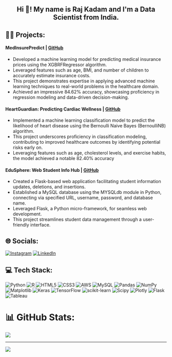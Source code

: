 <h2 align = "center"> Hi 👋! My name is Raj Kadam and I'm a Data Scientist from India. </h2>

## 🧑‍💻 Projects:
#### MedInsurePredict | <a href = "https://github.com/Rajkadam21/Medical-Insurance-Price-Prediction-Regression"> GitHub</a>
-	 Developed a machine learning model for predicting medical insurance prices using the XGBRFRegressor algorithm.
-	 Leveraged features such as age, BMI, and number of children to accurately estimate insurance costs.
-	 This project demonstrates expertise in applying advanced machine learning techniques to real-world problems in the healthcare domain.
-	 Achieved an impressive 84.62% accuracy, showcasing proficiency in regression modeling and data-driven decision-making.

#### HeartGuardian: Predicting Cardiac Wellness | <a href = "https://github.com/Rajkadam21/Heart-disease-prediction-classification"> GitHub</a>
-	 Implemented a machine learning classification model to predict the likelihood of heart disease using the Bernoulli Naive Bayes (BernoulliNB) algorithm.
-	 This project underscores proficiency in classification modeling, contributing to improved healthcare outcomes by identifying potential risks early on.
-	 Leveraging features such as age, cholesterol levels, and exercise habits, the model achieved a notable 82.40% accuracy

#### EduSphere: Web Student Info Hub |  <a href = "https://github.com/Rajkadam21/Student-Database-Handling-System"> GitHub</a>
-	 Created a Flask-based web application facilitating student information updates, deletions, and insertions.
-	 Established a MySQL database using the MYSQLdb module in Python, connecting via specified URL, username, password, and database name.
-	 Leveraged Flask, a Python micro-framework, for seamless web development.
-	 This project streamlines student data management through a user-friendly interface.
   
## 🌐 Socials:
[![Instagram](https://img.shields.io/badge/Instagram-%23E4405F.svg?logo=Instagram&logoColor=white)](https://instagram.com/https://www.instagram.com/rajjjjjjj_21/) [![LinkedIn](https://img.shields.io/badge/LinkedIn-%230077B5.svg?logo=linkedin&logoColor=white)](https://www.linkedin.com/in/raj-kadam-b184b2242/) 

## 💻 Tech Stack:
![Python](https://img.shields.io/badge/python-3670A0?style=for-the-badge&logo=python&logoColor=ffdd54) ![R](https://img.shields.io/badge/r-%23276DC3.svg?style=for-the-badge&logo=r&logoColor=white) ![HTML5](https://img.shields.io/badge/html5-%23E34F26.svg?style=for-the-badge&logo=html5&logoColor=white) ![CSS3](https://img.shields.io/badge/css3-%231572B6.svg?style=for-the-badge&logo=css3&logoColor=white) ![AWS](https://img.shields.io/badge/AWS-%23FF9900.svg?style=for-the-badge&logo=amazon-aws&logoColor=white) ![MySQL](https://img.shields.io/badge/mysql-%2300000f.svg?style=for-the-badge&logo=mysql&logoColor=white) ![Pandas](https://img.shields.io/badge/pandas-%23150458.svg?style=for-the-badge&logo=pandas&logoColor=white) ![NumPy](https://img.shields.io/badge/numpy-%23013243.svg?style=for-the-badge&logo=numpy&logoColor=white) ![Matplotlib](https://img.shields.io/badge/Matplotlib-%23ffffff.svg?style=for-the-badge&logo=Matplotlib&logoColor=black) ![Keras](https://img.shields.io/badge/Keras-%23D00000.svg?style=for-the-badge&logo=Keras&logoColor=white) ![TensorFlow](https://img.shields.io/badge/TensorFlow-%23FF6F00.svg?style=for-the-badge&logo=TensorFlow&logoColor=white) ![scikit-learn](https://img.shields.io/badge/scikit--learn-%23F7931E.svg?style=for-the-badge&logo=scikit-learn&logoColor=white) ![Scipy](https://img.shields.io/badge/SciPy-%230C55A5.svg?style=for-the-badge&logo=scipy&logoColor=%white) ![Plotly](https://img.shields.io/badge/Plotly-%233F4F75.svg?style=for-the-badge&logo=plotly&logoColor=white) ![Flask](https://img.shields.io/badge/flask-%23000.svg?style=for-the-badge&logo=flask&logoColor=white) ![Tableau](https://img.shields.io/badge/Tableau-%23FF6F00.svg?style=for-the-badge&logo=tableau&logoColor=white)

# 📊 GitHub Stats:
![](https://github-readme-streak-stats.herokuapp.com/?user=Rajkadam21&theme=blue-green&hide_border=false)<br/>

---
[![](https://visitcount.itsvg.in/api?id=Rajkadam21&icon=1&color=3)](https://visitcount.itsvg.in)

<!-- Proudly created with GPRM ( https://gprm.itsvg.in ) -->
